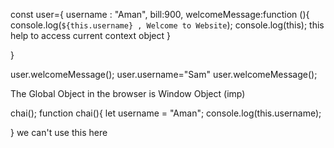 const user={
    username : "Aman",
    bill:900,
    welcomeMessage:function (){
        console.log(`${this.username} , Welcome to Website`);
        console.log(this);
        this help to access current context object
    }

}

user.welcomeMessage();
user.username="Sam"
user.welcomeMessage();


The Global Object in the browser is Window Object (imp)

chai();
function chai(){
    let username = "Aman";
    console.log(this.username);
    
}
we can't use this here